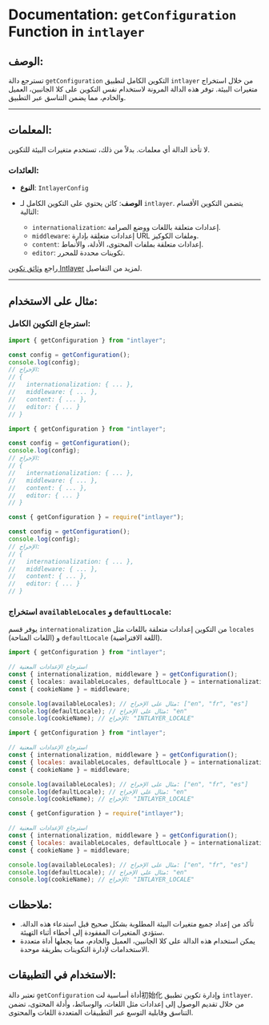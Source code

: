 # Documentation: `getConfiguration` Function in `intlayer`

## الوصف:

تسترجع دالة `getConfiguration` التكوين الكامل لتطبيق `intlayer` من خلال استخراج متغيرات البيئة. توفر هذه الدالة المرونة لاستخدام نفس التكوين على كلا الجانبين، العميل والخادم، مما يضمن التناسق عبر التطبيق.

---

## المعلمات:

لا تأخذ الدالة أي معلمات. بدلاً من ذلك، تستخدم متغيرات البيئة للتكوين.

### العائدات:

- **النوع**: `IntlayerConfig`
- **الوصف**: كائن يحتوي على التكوين الكامل لـ `intlayer`. يتضمن التكوين الأقسام التالية:

  - `internationalization`: إعدادات متعلقة باللغات ووضع الصرامة.
  - `middleware`: إعدادات متعلقة بإدارة URL وملفات الكوكيز.
  - `content`: إعدادات متعلقة بملفات المحتوى، الأدلة، والأنماط.
  - `editor`: تكوينات محددة للمحرر.

راجع [وثائق تكوين Intlayer](https://github.com/aymericzip/intlayer/blob/main/docs/ar/configuration.md) لمزيد من التفاصيل.

---

## مثال على الاستخدام:

### استرجاع التكوين الكامل:

```typescript codeFormat="typescript"
import { getConfiguration } from "intlayer";

const config = getConfiguration();
console.log(config);
// الإخراج:
// {
//   internationalization: { ... },
//   middleware: { ... },
//   content: { ... },
//   editor: { ... }
// }
```

```javascript codeFormat="esm"
import { getConfiguration } from "intlayer";

const config = getConfiguration();
console.log(config);
// الإخراج:
// {
//   internationalization: { ... },
//   middleware: { ... },
//   content: { ... },
//   editor: { ... }
// }
```

```javascript codeFormat="commonjs"
const { getConfiguration } = require("intlayer");

const config = getConfiguration();
console.log(config);
// الإخراج:
// {
//   internationalization: { ... },
//   middleware: { ... },
//   content: { ... },
//   editor: { ... }
// }
```

### استخراج `availableLocales` و `defaultLocale`:

يوفر قسم `internationalization` من التكوين إعدادات متعلقة باللغات مثل `locales` (اللغات المتاحة) و `defaultLocale` (اللغة الافتراضية).

```typescript codeFormat="typescript"
import { getConfiguration } from "intlayer";

// استرجاع الإعدادات المعنية
const { internationalization, middleware } = getConfiguration();
const { locales: availableLocales, defaultLocale } = internationalization;
const { cookieName } = middleware;

console.log(availableLocales); // مثال على الإخراج: ["en", "fr", "es"]
console.log(defaultLocale); // مثال على الإخراج: "en"
console.log(cookieName); // الإخراج: "INTLAYER_LOCALE"
```

```javascript codeFormat="esm"
import { getConfiguration } from "intlayer";

// استرجاع الإعدادات المعنية
const { internationalization, middleware } = getConfiguration();
const { locales: availableLocales, defaultLocale } = internationalization;
const { cookieName } = middleware;

console.log(availableLocales); // مثال على الإخراج: ["en", "fr", "es"]
console.log(defaultLocale); // مثال على الإخراج: "en"
console.log(cookieName); // الإخراج: "INTLAYER_LOCALE"
```

```javascript codeFormat="commonjs"
const { getConfiguration } = require("intlayer");

// استرجاع الإعدادات المعنية
const { internationalization, middleware } = getConfiguration();
const { locales: availableLocales, defaultLocale } = internationalization;
const { cookieName } = middleware;

console.log(availableLocales); // مثال على الإخراج: ["en", "fr", "es"]
console.log(defaultLocale); // مثال على الإخراج: "en"
console.log(cookieName); // الإخراج: "INTLAYER_LOCALE"
```

## ملاحظات:

- تأكد من إعداد جميع متغيرات البيئة المطلوبة بشكل صحيح قبل استدعاء هذه الدالة. ستؤدي المتغيرات المفقودة إلى أخطاء أثناء التهيئة.
- يمكن استخدام هذه الدالة على كلا الجانبين، العميل والخادم، مما يجعلها أداة متعددة الاستخدامات لإدارة التكوينات بطريقة موحدة.

## الاستخدام في التطبيقات:

تعتبر دالة `getConfiguration` أداة أساسية لت初始化 وإدارة تكوين تطبيق `intlayer`. من خلال تقديم الوصول إلى إعدادات مثل اللغات، والوسائط، وأدلة المحتوى، تضمن التناسق وقابلية التوسع عبر التطبيقات المتعددة اللغات والمحتوى.
